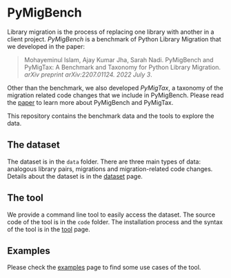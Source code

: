 # PyMigBench
Library migration is the process of replacing one library with another in a client project.
_PyMigBench_ is a benchmark of Python Library Migration that we developed in the paper:
> Mohayeminul Islam, Ajay Kumar Jha, Sarah Nadi.
> PyMigBench and PyMigTax: A Benchmark and Taxonomy for Python Library Migration.
> _arXiv preprint arXiv:2207.01124. 2022 July 3_.

Other than the benchmark, we also developed _PyMigTax_,
a taxonomy of the migration related code changes that we include in PyMigBench.
Please read the [paper](https://arxiv.org/abs/2207.01124) to learn more about PyMigBench and PyMigTax.

This repository contains the benchmark data and the tools to explore the data.

## The dataset
The dataset is in the `data` folder. There are three main types of data: 
analogous library pairs, migrations and migration-related code changes.
Details about the dataset is in the [dataset](dataset) page.

## The tool
We provide a command line tool to easily access the dataset.
The source code of the tool is in the `code` folder.
The installation process and the syntax of the tool is in the [tool](tool) page.

## Examples
Please check the [examples](examples) page to find some use cases of the tool.
